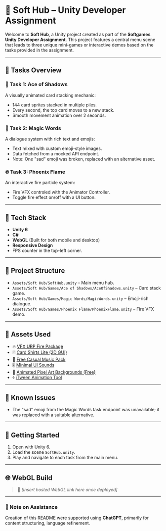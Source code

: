 # 🧩 Soft Hub – Unity Developer Assignment

Welcome to **Soft Hub**, a Unity project created as part of the **Softgames Unity Developer Assignment**. This project features a central menu scene that leads to three unique mini-games or interactive demos based on the tasks provided in the assignment.

---

## 🧪 Tasks Overview

### 🎴 Task 1: Ace of Shadows
A visually animated card stacking mechanic:
- 144 card sprites stacked in multiple piles.
- Every second, the top card moves to a new stack.
- Smooth movement animation over 2 seconds.

### 💬 Task 2: Magic Words
A dialogue system with rich text and emojis:
- Text mixed with custom emoji-style images.
- Data fetched from a mocked API endpoint.
- Note: One "sad" emoji was broken, replaced with an alternative asset.

### 🔥 Task 3: Phoenix Flame
An interactive fire particle system:
- Fire VFX controled with the Animator Controller.
- Toggle fire effect on/off with a UI button.

---

## 🧰 Tech Stack

- **Unity 6**
- **C#**
- **WebGL** (Built for both mobile and desktop)
- **Responsive Design**
- FPS counter in the top-left corner.

---

## 🧱 Project Structure

- `Assets/Soft Hub/SoftHub.unity` – Main menu hub.
- `Assets/Soft Hub/Games/Ace of Shadows/AceOfShadows.unity` – Card stack game.
- `Assets/Soft Hub/Games/Magic Words/MagicWords.unity` – Emoji-rich dialogue.
- `Assets/Soft Hub/Games/Phoenix Flame/PhoenixFlame.unity` – Fire VFX demo.

---

## 🎨 Assets Used

- 🔥 [VFX URP Fire Package](https://assetstore.unity.com/packages/vfx/particles/fire-explosions/vfx-urp-fire-package-305098)  
- 🃏 [Card Shirts Lite (2D GUI)](https://assetstore.unity.com/packages/2d/gui/card-shirts-lite-165698)  
- 🎵 [Free Casual Music Pack](https://assetstore.unity.com/packages/audio/music/free-casual-music-pack-242591)  
- 🎚️ [Minimal UI Sounds](https://assetstore.unity.com/packages/audio/sound-fx/minimal-ui-sounds-78266)  
- 🌆 [Animated Pixel Art Backgrounds (Free)](https://assetstore.unity.com/packages/2d/environments/animated-pixel-art-backgrounds-free-255208)  
- 🌀 [iTween Animation Tool](https://assetstore.unity.com/packages/tools/animation/itween-84)

---

## 🚧 Known Issues

- The "sad" emoji from the Magic Words task endpoint was unavailable; it was replaced with a suitable alternative.

---

## 🚀 Getting Started

1. Open with Unity 6.
2. Load the scene `SoftHub.unity`.
3. Play and navigate to each task from the main menu.

---

## 🌐 WebGL Build

> 🔗 _[Insert hosted WebGL link here once deployed]_

---

### 🤖 Note on Assistance

Creation of this README were supported using **ChatGPT**, primarily for content structuring, language refinement.
